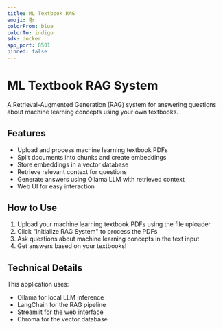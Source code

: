 ```yaml
---
title: ML Textbook RAG
emoji: 📚
colorFrom: blue
colorTo: indigo
sdk: docker
app_port: 8501
pinned: false
---
```


# ML Textbook RAG System

A Retrieval-Augmented Generation (RAG) system for answering questions about machine learning concepts using your own textbooks.

## Features

- Upload and process machine learning textbook PDFs
- Split documents into chunks and create embeddings
- Store embeddings in a vector database
- Retrieve relevant context for questions
- Generate answers using Ollama LLM with retrieved context
- Web UI for easy interaction

## How to Use

1. Upload your machine learning textbook PDFs using the file uploader
2. Click "Initialize RAG System" to process the PDFs
3. Ask questions about machine learning concepts in the text input
4. Get answers based on your textbooks!

## Technical Details

This application uses:
- Ollama for local LLM inference
- LangChain for the RAG pipeline
- Streamlit for the web interface
- Chroma for the vector database